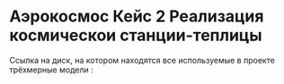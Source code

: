 # Аэрокосмос Кейс 2 Реализация космическои станции-теплицы



Ссылка на диск, на котором находятся все используемые в проекте трёхмерные модели :
